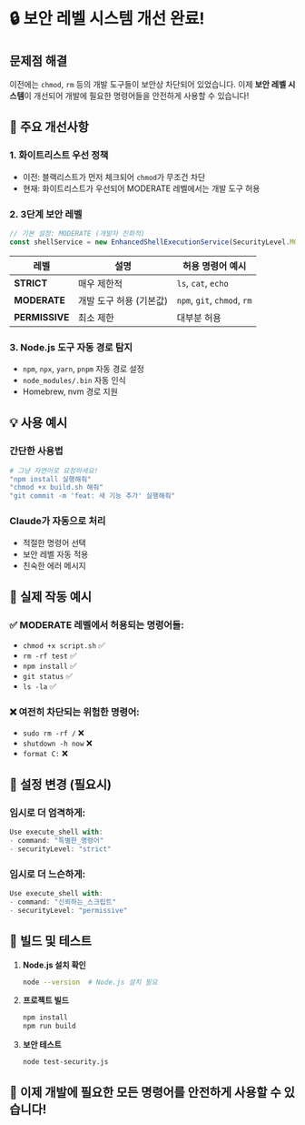 # 🔒 보안 레벨 시스템 개선 완료!

## 문제점 해결
이전에는 `chmod`, `rm` 등의 개발 도구들이 보안상 차단되어 있었습니다. 이제 **보안 레벨 시스템**이 개선되어 개발에 필요한 명령어들을 안전하게 사용할 수 있습니다!

## 🎯 주요 개선사항

### 1. **화이트리스트 우선 정책**
- 이전: 블랙리스트가 먼저 체크되어 `chmod`가 무조건 차단
- 현재: 화이트리스트가 우선되어 MODERATE 레벨에서는 개발 도구 허용

### 2. **3단계 보안 레벨**
```javascript
// 기본 설정: MODERATE (개발자 친화적)
const shellService = new EnhancedShellExecutionService(SecurityLevel.MODERATE);
```

| 레벨 | 설명 | 허용 명령어 예시 |
|------|------|-----------------|
| **STRICT** | 매우 제한적 | `ls`, `cat`, `echo` |
| **MODERATE** | 개발 도구 허용 (기본값) | `npm`, `git`, `chmod`, `rm` |
| **PERMISSIVE** | 최소 제한 | 대부분 허용 |

### 3. **Node.js 도구 자동 경로 탐지**
- `npm`, `npx`, `yarn`, `pnpm` 자동 경로 설정
- `node_modules/.bin` 자동 인식
- Homebrew, nvm 경로 지원

## 💡 사용 예시

### 간단한 사용법
```bash
# 그냥 자연어로 요청하세요!
"npm install 실행해줘"
"chmod +x build.sh 해줘"
"git commit -m 'feat: 새 기능 추가' 실행해줘"
```

### Claude가 자동으로 처리
- 적절한 명령어 선택
- 보안 레벨 자동 적용
- 친숙한 에러 메시지

## 🚀 실제 작동 예시

### ✅ MODERATE 레벨에서 허용되는 명령어들:
- `chmod +x script.sh` ✅
- `rm -rf test` ✅
- `npm install` ✅
- `git status` ✅
- `ls -la` ✅

### ❌ 여전히 차단되는 위험한 명령어:
- `sudo rm -rf /` ❌
- `shutdown -h now` ❌
- `format C:` ❌

## 🔧 설정 변경 (필요시)

### 임시로 더 엄격하게:
```javascript
Use execute_shell with:
- command: "특별한_명령어"
- securityLevel: "strict"
```

### 임시로 더 느슨하게:
```javascript
Use execute_shell with:
- command: "신뢰하는_스크립트"
- securityLevel: "permissive"
```

## 📝 빌드 및 테스트

1. **Node.js 설치 확인**
   ```bash
   node --version  # Node.js 설치 필요
   ```

2. **프로젝트 빌드**
   ```bash
   npm install
   npm run build
   ```

3. **보안 테스트**
   ```bash
   node test-security.js
   ```

## 🎉 이제 개발에 필요한 모든 명령어를 안전하게 사용할 수 있습니다!
